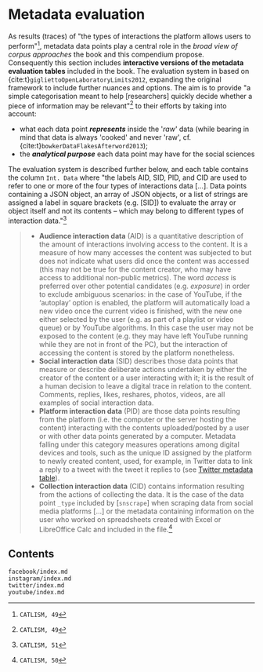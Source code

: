 # Metadata evaluation

As results (traces) of "the types of interactions the platform allows users to perform"[^sn2], metadata data points play a central role in the *broad view of corpus approaches* the book and this compendium propose.  
Consequently this section includes **interactive versions of the metadata evaluation tables** included in the book. The evaluation system in based on {cite:t}`gigliettoOpenLaboratoryLimits2012`, expanding the original framework to include further nuances and options. The aim is to provide "a simple categorisation meant to help [researchers] quickly decide whether a piece of information may be relevant"[^sn2] to their efforts by taking into account:

- what each data point ***represents*** inside the '*raw*' data (while bearing in mind that data is always 'cooked' and never 'raw', cf. {cite:t}`bowkerDataFlakesAfterword2013`);
- the ***analytical purpose*** each data point may have for the social sciences 

The evaluation system is described further below, and each table contains the column `Int. Data` where "the labels AID, SID, PID, and CID are used to refer to one or more of the four types of interactions data [...]. Data points containing a JSON object, an array of JSON objects, or a list of strings are assigned a label in square brackets (e.g. [SID]) to evaluate the array or object itself and not its contents – which may belong to different types of interaction data."[^sn3] 


> - **Audience interaction data** (AID) is a quantitative description of the amount of interactions involving access to the content. It is a measure of how many accesses the content was subjected to but does not indicate what users did once the content was accessed (this may not be true for the content creator, who may have access to additional non-public metrics). The word *access* is preferred over other potential candidates (e.g. *exposure*) in order to exclude ambiguous scenarios: in the case of YouTube, if the ‘autoplay’ option is enabled, the platform will automatically load a new video once the current video is finished, with the new one either selected by the user (e.g. as part of a playlist or video queue) or by YouTube algorithms. In this case the user may not be exposed to the content (e.g. they may have left YouTube running while they are not in front of the PC), but the interaction of accessing the content is stored by the platform nonetheless.
> - **Social interaction data** (SID) describes those data points that measure or describe deliberate actions undertaken by either the creator of the content or a user interacting with it; it is the result of a human decision to leave a digital trace in relation to the content. Comments, replies, likes, reshares, photos, videos, are all examples of social interaction data.
> - **Platform interaction data** (PID) are those data points resulting from the platform (i.e. the computer or the server hosting the content) interacting with the contents uploaded/posted by a user or with other data points generated by a computer. Metadata falling under this category measures operations among digital devices and tools, such as the unique ID assigned by the platform to newly created content, used, for example, in Twitter data to link a reply to a tweet with the tweet it replies to (see [Twitter metadata table](../eval_metadata/twitter/tw_snscrape-metadata.md)).
> - **Collection interaction data** (CID) contains information resulting from the actions of collecting the data. It is the case of the data point `_type` included by [`snscrape`] when scraping data from social media platforms [...] or the metadata containing information on the user who worked on spreadsheets created with Excel or LibreOffice Calc and included in the file.[^sn1]

## Contents
```{toctree}
facebook/index.md
instagram/index.md
twitter/index.md
youtube/index.md
```

[^sn1]: `CATLISM, 50`
[^sn2]: `CATLISM, 49`
[^sn3]: `CATLISM, 51`